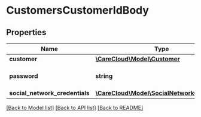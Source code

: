 # CustomersCustomerIdBody

## Properties
Name | Type | Description | Notes
------------ | ------------- | ------------- | -------------
**customer** | [**\CareCloud\Model\Customer**](Customer.md) |  | 
**password** | **string** | Password of customer. | [optional] 
**social_network_credentials** | [**\CareCloud\Model\SocialNetworkCredentials**](SocialNetworkCredentials.md) |  | [optional] 

[[Back to Model list]](../../README.md#documentation-for-models) [[Back to API list]](../../README.md#documentation-for-api-endpoints) [[Back to README]](../../README.md)

